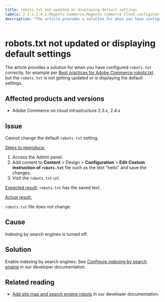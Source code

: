 ```yaml
---
title: robots.txt not updated or displaying default settings
labels: 2.3.x,2.4.x,Magento Commerce,Magento Commerce Cloud,configuration,default,robots.txt,settings,troubleshooting,Adobe Commerce,cloud infrastructure,on-premises
description: "The article provides a solution for when you have configured `robots.txt` correctly, for example per [Best practices for Adobe Commerce robots.txt](https://support.magento.com/hc/en-us/articles/360048754931) but the `robots.txt` is not getting updated or is displaying the default settings."
---
```


# robots.txt not updated or displaying default settings

The article provides a solution for when you have configured `robots.txt` correctly, for example per [Best practices for Adobe Commerce robots.txt](https://support.magento.com/hc/en-us/articles/360048754931) but the `robots.txt` is not getting updated or is displaying the default settings.

## Affected products and versions

* Adobe Commerce on cloud infrastructure 2.3.x, 2.4.x

## Issue

Cannot change the default `robots.txt` setting.

 <u>Steps to reproduce:</u>

1. Access the Admin panel.
1. Add content to **Content** > Design > **Configuration** > **Edit Custom instruction of `robots.txt`** file such as the text "hello" and save the changes.
1. Visit the `robots.txt` url.

 <u>Expected result:</u>
`robots.txt` has the saved text.

<u>Actual result:</u>

 `robots.txt` file does not change.

## Cause

Indexing by search engines is turned off.

## Solution

Enable indexing by search engines. See [Configure indexing by search engine](https://devdocs.magento.com/cloud/trouble/robots-sitemap.html#configure-indexing-by-search-engine) in our developer documentation.

## Related reading

* [Add site map and search engine robots](https://devdocs.magento.com/cloud/trouble/robots-sitemap.html) in our developer documentation.